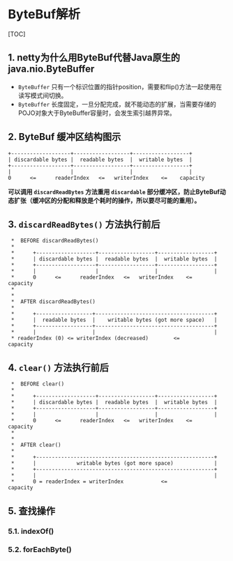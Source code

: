 # ByteBuf解析

[TOC]

## 1. netty为什么用ByteBuf代替Java原生的java.nio.ByteBuffer

- `ByteBuffer` 只有一个标识位置的指针position，需要和flip()方法一起使用在读写模式间切换。
- `ByteBuffer` 长度固定，一旦分配完成，就不能动态的扩展，当需要存储的POJO对象大于ByteBuffer容量时，会发生索引越界异常。

## 2. ByteBuf 缓冲区结构图示

```text
+-------------------+------------------+------------------+
| discardable bytes |  readable bytes  |  writable bytes  |
+-------------------+------------------+------------------+
|                   |                  |                  |
0      <=      readerIndex   <=   writerIndex    <=    capacity
```

**可以调用 `discardReadBytes` 方法重用 `discardable` 部分缓冲区，防止ByteBuf动态扩张（缓冲区的分配和释放是个耗时的操作，所以要尽可能的重用）。**

## 3. `discardReadBytes()` 方法执行前后

```text
 *  BEFORE discardReadBytes()
 *
 *      +-------------------+------------------+------------------+
 *      | discardable bytes |  readable bytes  |  writable bytes  |
 *      +-------------------+------------------+------------------+
 *      |                   |                  |                  |
 *      0      <=      readerIndex   <=   writerIndex    <=    capacity
 *
 *
 *  AFTER discardReadBytes()
 *
 *      +------------------+--------------------------------------+
 *      |  readable bytes  |    writable bytes (got more space)   |
 *      +------------------+--------------------------------------+
 *      |                  |                                      |
 * readerIndex (0) <= writerIndex (decreased)        <=        capacity
```

## 4. `clear()` 方法执行前后

```text
 *  BEFORE clear()
 *
 *      +-------------------+------------------+------------------+
 *      | discardable bytes |  readable bytes  |  writable bytes  |
 *      +-------------------+------------------+------------------+
 *      |                   |                  |                  |
 *      0      <=      readerIndex   <=   writerIndex    <=    capacity
 *
 *
 *  AFTER clear()
 *
 *      +---------------------------------------------------------+
 *      |             writable bytes (got more space)             |
 *      +---------------------------------------------------------+
 *      |                                                         |
 *      0 = readerIndex = writerIndex            <=            capacity
```

## 5. 查找操作

### 5.1. indexOf()

### 5.2. forEachByte()


